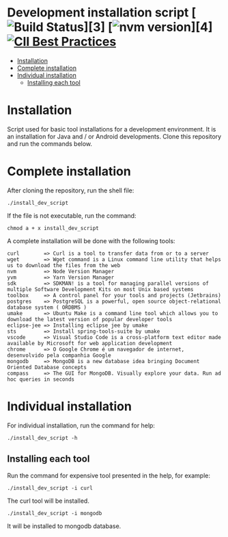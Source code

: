 # Development installation script [![Build Status](https://travis-ci.org/danielso2007/development_installation_script?branch=master)][3] [![nvm version](https://img.shields.io/badge/version-v0.0.0-yellow.svg)][4] [![CII Best Practices](https://bestpractices.coreinfrastructure.org/projects/684/badge)](https://bestpractices.coreinfrastructure.org/projects/684)

- [Installation](#installation)
- [Complete installation](#complete-installation)
- [Individual installation](#individual-installation)
  - [Installing each tool](#installing-each-tool)


# Installation

Script used for basic tool installations for a development environment.
It is an installation for Java and / or Android developments.
Clone this repository and run the commands below.

# Complete installation

After cloning the repository, run the shell file:
```shell
./install_dev_script
```
If the file is not executable, run the command:
```shell
chmod a + x install_dev_script
```
A complete installation will be done with the following tools:
```
curl        => Curl is a tool to transfer data from or to a server
wget        => Wget command is a Linux command line utility that helps us to download the files from the web
nvm         => Node Version Manager
yvm         => Yarn Version Manager
sdk         => SDKMAN! is a tool for managing parallel versions of multiple Software Development Kits on most Unix based systems
toolbox     => A control panel for your tools and projects (Jetbrains)
postgres    => PostgreSQL is a powerful, open source object-relational database system ( ORDBMS )
umake       => Ubuntu Make is a command line tool which allows you to download the latest version of popular developer tools
eclipse-jee => Installing eclipse jee by umake
sts         => Install spring-tools-suite by umake
vscode      => Visual Studio Code is a cross-platform text editor made available by Microsoft for web application development
chrome      => O Google Chrome é um navegador de internet, desenvolvido pela companhia Google
mongodb     => MongoDB is a new database idea bringing Document Oriented Database concepts
compass     => The GUI for MongoDB. Visually explore your data. Run ad hoc queries in seconds
```

# Individual installation

For individual installation, run the command for help:
```shell
./install_dev_script -h
```

## Installing each tool

Run the command for expensive tool presented in the help, for example:
```shell
./install_dev_script -i curl
```
The curl tool will be installed.
```shell
./install_dev_script -i mongodb
```
It will be installed to mongodb database.